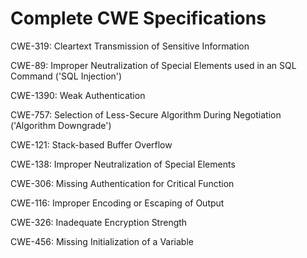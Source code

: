 

# Complete CWE Specifications

CWE-319: Cleartext Transmission of Sensitive Information

CWE-89: Improper Neutralization of Special Elements used in an SQL Command ('SQL Injection')

CWE-1390: Weak Authentication

CWE-757: Selection of Less-Secure Algorithm During Negotiation ('Algorithm Downgrade')

CWE-121: Stack-based Buffer Overflow

CWE-138: Improper Neutralization of Special Elements

CWE-306: Missing Authentication for Critical Function

CWE-116: Improper Encoding or Escaping of Output

CWE-326: Inadequate Encryption Strength

CWE-456: Missing Initialization of a Variable